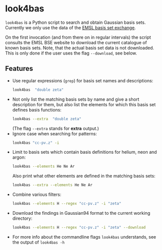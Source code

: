 # look4bas

``look4bas`` is a Python script to search and obtain Gaussian basis sets.
Currently we only use the data of the
[EMSL basis set exchange](https://bse.pnl.gov/bse/portal).

On the first invocation (and from there on in regular intervals) the script
consults the EMSL BSE website to download the current catalogue
of known basis sets.
Note, that the actual basis set data is not downloaded.
This is only done if the user uses the flag ``--download``, see below.

## Features
- Use regular expressions (``grep``) for basis set names and descriptions:
  ```bash
  look4bas  "double zeta"
  ```
- Not only list the matching basis sets by name and give a short description
  for them, but also list the elements for which this basis set defines
  basis functions:
  ```bash
  look4bas --extra  "double zeta"
  ```
  (The flag ``--extra`` stands for **extra** output.)
- Ignore case when searching for patterns:
  ```bash
  look4bas "cc-pv.z" -i
  ```
- Limit to basis sets which contain basis definitions for helium, neon and argon:
  ```bash
  look4bas --elements He Ne Ar
  ```
  Also print what other elements are defined in the matching basis sets:
  ```bash
  look4bas --extra --elements He Ne Ar
  ```
- Combine various filters:
  ```bash
  look4bas --elements H --regex "cc-pv.z" -i "zeta"
  ```
- Download the findings in Gaussian94 format to the current working directory:
  ```bash
  look4bas --elements H --regex "cc-pv.z" -i "zeta" --download
  ```
- For more info about the commandline flags ``look4bas`` understands,
  see the output of ``look4bas -h``
